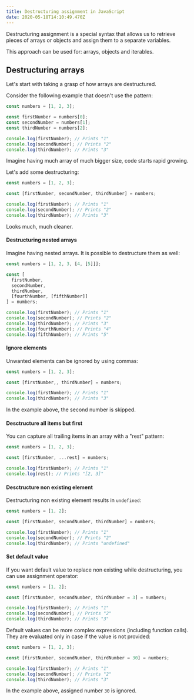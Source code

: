 ```yaml
---
title: Destructuring assignment in JavaScript
date: 2020-05-18T14:10:49.470Z
---
```

Destructuring assignment is a special syntax that allows us to retrieve pieces of arrays or objects and assign them to a separate variables.

This approach can be used for: arrays, objects and iterables.

## Destructuring arrays

Let's start with taking a grasp of how arrays are destructured.

Consider the following example that doesn't use the pattern:

```javascript
const numbers = [1, 2, 3];

const firstNumber = numbers[0];
const secondNumber = numbers[1];
const thirdNumber = numbers[2];

console.log(firstNumber); // Prints "1"
console.log(secondNumber); // Prints "2"
console.log(thirdNumber); // Prints "3"
```

Imagine having much array of much bigger size, code starts rapid growing.

Let's add some destructuring:

```javascript
const numbers = [1, 2, 3];

const [firstNumber, secondNumber, thirdNumber] = numbers;

console.log(firstNumber); // Prints "1"
console.log(secondNumber); // Prints "2"
console.log(thirdNumber); // Prints "3"
```

Looks much, much cleaner.

#### Destructuring nested arrays

Imagine having nested arrays. It is possible to destructure them as well:

```javascript
const numbers = [1, 2, 3, [4, [5]]];

const [
  firstNumber, 
  secondNumber, 
  thirdNumber, 
  [fourthNumber, [fifthNumber]]
] = numbers;

console.log(firstNumber); // Prints "1"
console.log(secondNumber); // Prints "2"
console.log(thirdNumber); // Prints "3"
console.log(fourthNumber); // Prints "4"
console.log(fifthNumber); // Prints "5"
```

#### Ignore elements

Unwanted elements can be ignored by using commas:

```javascript
const numbers = [1, 2, 3];

const [firstNumber,, thirdNumber] = numbers;

console.log(firstNumber); // Prints "1"
console.log(thirdNumber); // Prints "3"
```

In the example above, the second number is skipped.

#### Desctructure all items but first

You can capture all trailing items in an array with a "rest" pattern:

```javascript
const numbers = [1, 2, 3];

const [firstNumber, ...rest] = numbers;

console.log(firstNumber); // Prints "1"
console.log(rest); // Prints "[2, 3]"
```

#### Desctructure non existing element

Destructuring non existing element results in `undefined`:

```javascript
const numbers = [1, 2];

const [firstNumber, secondNumber, thirdNumber] = numbers;

console.log(firstNumber); // Prints "1"
console.log(secondNumber); // Prints "2"
console.log(thirdNumber); // Prints "undefined"
```

#### Set default value

If you want default value to replace non existing while destructuring, you can use assignment operator:

```javascript
const numbers = [1, 2];

const [firstNumber, secondNumber, thirdNumber = 3] = numbers;

console.log(firstNumber); // Prints "1"
console.log(secondNumber); // Prints "2"
console.log(thirdNumber); // Prints "3"
```

Default values can be more complex expressions (including function calls). They are evaluated only in case if the value is not provided:

```javascript
const numbers = [1, 2, 3];

const [firstNumber, secondNumber, thirdNumber = 30] = numbers;

console.log(firstNumber); // Prints "1"
console.log(secondNumber); // Prints "2"
console.log(thirdNumber); // Prints "3"
```

In the example above, assigned number `30` is ignored.